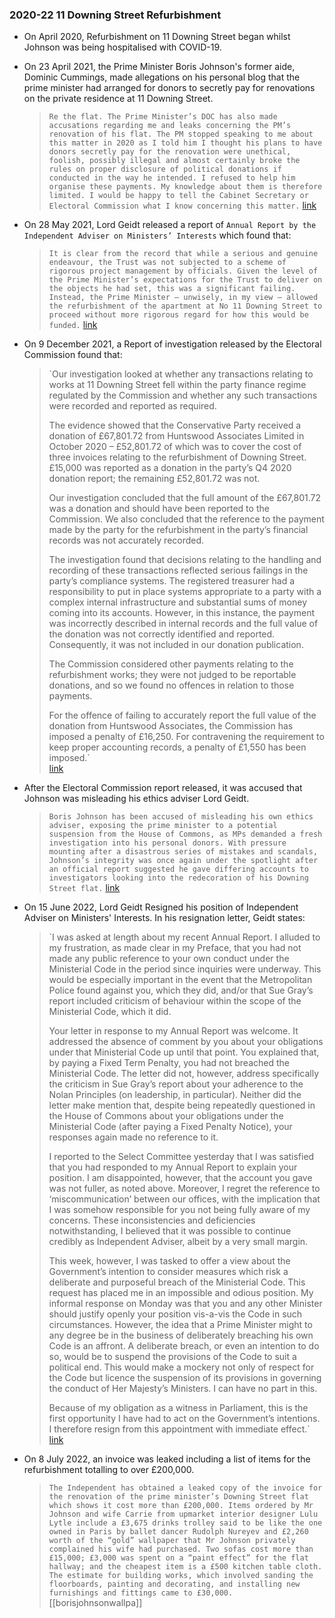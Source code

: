 ### 2020-22 11 Downing Street Refurbishment
- On April 2020, Refurbishment on 11 Downing Street began whilst Johnson was being hospitalised with COVID-19.
- On 23 April 2021, the Prime Minister Boris Johnson's former aide, Dominic Cummings, made allegations on his personal blog that the prime minister had arranged for donors to secretly pay for renovations on the private residence at 11 Downing Street.
    
    > `Re the flat. The Prime Minister’s DOC has also made accusations regarding me and leaks concerning the PM’s renovation of his flat. The PM stopped speaking to me about this matter in 2020 as I told him I thought his plans to have donors secretly pay for the renovation were unethical, foolish, possibly illegal and almost certainly broke the rules on proper disclosure of political donations if conducted in the way he intended. I refused to help him organise these payments. My knowledge about them is therefore limited. I would be happy to tell the Cabinet Secretary or Electoral Commission what I know concerning this matter.` [link](https://dominiccummings.com/2021/04/23/statement-regarding-no10-claims-today/)
    
- On 28 May 2021, Lord Geidt released a report of `Annual Report by the Independent Adviser on Ministers’ Interests` which found that:
    
    > `It is clear from the record that while a serious and genuine endeavour, the Trust was not subjected to a scheme of rigorous project management by officials. Given the level of the Prime Minister’s expectations for the Trust to deliver on the objects he had set, this was a significant failing. Instead, the Prime Minister – unwisely, in my view – allowed the refurbishment of the apartment at No 11 Downing Street to proceed without more rigorous regard for how this would be funded.` [link](https://assets.publishing.service.gov.uk/government/uploads/system/uploads/attachment_data/file/990394/Report_by_the_Independent_Adviser_May_2021__1_.pdf)
    
- On 9 December 2021, a Report of investigation released by the Electoral Commission found that:
    
    > `Our investigation looked at whether any transactions relating to works at 11 Downing Street fell within the party finance regime regulated by the Commission and whether any such transactions were recorded and reported as required.  
    >   
    > The evidence showed that the Conservative Party received a donation of £67,801.72 from Huntswood Associates Limited in October 2020 – £52,801.72 of which was to cover the cost of three invoices relating to the refurbishment of Downing Street. £15,000 was reported as a donation in the party’s Q4 2020 donation report; the remaining £52,801.72 was not.  
    >   
    > Our investigation concluded that the full amount of the £67,801.72 was a donation and should have been reported to the Commission. We also concluded that the reference to the payment made by the party for the refurbishment in the party’s financial records was not accurately recorded.  
    >   
    > The investigation found that decisions relating to the handling and recording of these transactions reflected serious failings in the party’s compliance systems. The registered treasurer had a responsibility to put in place systems appropriate to a party with a complex internal infrastructure and substantial sums of money coming into its accounts. However, in this instance, the payment was incorrectly described in internal records and the full value of the donation was not correctly identified and reported. Consequently, it was not included in our donation publication.  
    >   
    > The Commission considered other payments relating to the refurbishment works; they were not judged to be reportable donations, and so we found no offences in relation to those payments.  
    >   
    > For the offence of failing to accurately report the full value of the donation from Huntswood Associates, the Commission has imposed a penalty of £16,250. For contravening the requirement to keep proper accounting records, a penalty of £1,550 has been imposed.`  
    > [link](https://www.electoralcommission.org.uk/who-we-are-and-what-we-do/our-enforcement-work/investigations/report-investigation-conservative-and-unionist-party-recording-and-reporting-payments)
    
- After the Electoral Commission report released, it was accused that Johnson was misleading his ethics adviser Lord Geidt.
    
    > `Boris Johnson has been accused of misleading his own ethics adviser, exposing the prime minister to a potential suspension from the House of Commons, as MPs demanded a fresh investigation into his personal donors. With pressure mounting after a disastrous series of mistakes and scandals, Johnson’s integrity was once again under the spotlight after an official report suggested he gave differing accounts to investigators looking into the redecoration of his Downing Street flat.` [link](https://www.theguardian.com/politics/2021/dec/09/boris-johnson-accused-of-misleading-ethics-adviser-over-no-10-refurb)
    
- On 15 June 2022, Lord Geidt Resigned his position of Independent Adviser on Ministers' Interests. In his resignation letter, Geidt states:
    
    > `I was asked at length about my recent Annual Report. I alluded to my frustration, as made clear in my Preface, that you had not made any public reference to your own conduct under the Ministerial Code in the period since inquiries were underway. This would be especially important in the event that the Metropolitan Police found against you, which they did, and/or that Sue Gray’s report included criticism of behaviour within the scope of the Ministerial Code, which it did.  
    >   
    > Your letter in response to my Annual Report was welcome. It addressed the absence of comment by you about your obligations under that Ministerial Code up until that point. You explained that, by paying a Fixed Term Penalty, you had not breached the Ministerial Code. The letter did not, however, address specifically the criticism in Sue Gray’s report about your adherence to the Nolan Principles (on leadership, in particular). Neither did the letter make mention that, despite being repeatedly questioned in the House of Commons about your obligations under the Ministerial Code (after paying a Fixed Penalty Notice), your responses again made no reference to it.  
    >   
    > I reported to the Select Committee yesterday that I was satisfied that you had responded to my Annual Report to explain your position. I am disappointed, however, that the account you gave was not fuller, as noted above. Moreover, I regret the reference to ‘miscommunication’ between our offices, with the implication that I was somehow responsible for you not being fully aware of my concerns. These inconsistencies and deficiencies notwithstanding, I believed that it was possible to continue credibly as Independent Adviser, albeit by a very small margin.  
    >   
    > This week, however, I was tasked to offer a view about the Government’s intention to consider measures which risk a deliberate and purposeful breach of the Ministerial Code. This request has placed me in an impossible and odious position. My informal response on Monday was that you and any other Minister should justify openly your position vis-a-vis the Code in such circumstances. However, the idea that a Prime Minister might to any degree be in the business of deliberately breaching his own Code is an affront. A deliberate breach, or even an intention to do so, would be to suspend the provisions of the Code to suit a political end. This would make a mockery not only of respect for the Code but licence the suspension of its provisions in governing the conduct of Her Majesty’s Ministers. I can have no part in this.  
    >   
    > Because of my obligation as a witness in Parliament, this is the first opportunity I have had to act on the Government’s intentions. I therefore resign from this appointment with immediate effect.`  
    > [link](https://s3.documentcloud.org/documents/22061443/lord-geidt-to-pm.pdf)
    
- On 8 July 2022, an invoice was leaked including a list of items for the refurbishment totalling to over £200,000.
    
    > `The Independent has obtained a leaked copy of the invoice for the renovation of the prime minister’s Downing Street flat which shows it cost more than £200,000. Items ordered by Mr Johnson and wife Carrie from upmarket interior designer Lulu Lytle include a £3,675 drinks trolley said to be like the one owned in Paris by ballet dancer Rudolph Nureyev and £2,260 worth of the “gold” wallpaper that Mr Johnson privately complained his wife had purchased. Two sofas cost more than £15,000; £3,000 was spent on a “paint effect” for the flat hallway; and the cheapest item is a £500 kitchen table cloth. The estimate for building works, which involved sanding the floorboards, painting and decorating, and installing new furnishings and fittings came to £30,000.` [[borisjohnsonwallpa]]
    